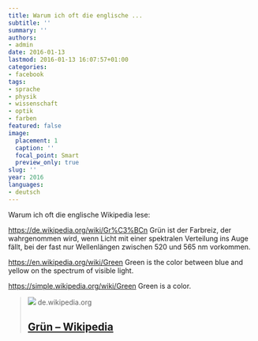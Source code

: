 ```yaml
---
title: Warum ich oft die englische ...
subtitle: ''
summary: ''
authors:
- admin
date: 2016-01-13
lastmod: 2016-01-13 16:07:57+01:00
categories:
- facebook
tags:
- sprache
- physik
- wissenschaft
- optik
- farben
featured: false
image:
  placement: 1
  caption: ''
  focal_point: Smart
  preview_only: true
slug: ''
year: 2016
languages:
- deutsch
---
```


Warum ich oft die englische Wikipedia lese:

https://de.wikipedia.org/wiki/Gr%C3%BCn
Grün ist der Farbreiz, der wahrgenommen wird, wenn Licht mit einer spektralen Verteilung ins Auge fällt, bei der fast nur Wellenlängen zwischen 520 und 565 nm vorkommen.

https://en.wikipedia.org/wiki/Green
Green is the color between blue and yellow on the spectrum of visible light.

https://simple.wikipedia.org/wiki/Green
Green is a color.
> [![](https://upload.wikimedia.org/wikipedia/commons/thumb/9/94/Innervillgraten_-_Oberstalleralm_-_Rastplatz.jpg/1200px-Innervillgraten_-_Oberstalleralm_-_Rastplatz.jpg)](https://de.wikipedia.org/wiki/Gr%C3%BCn)
> de.wikipedia.org
> ## [Grün – Wikipedia](https://de.wikipedia.org/wiki/Gr%C3%BCn)
>



